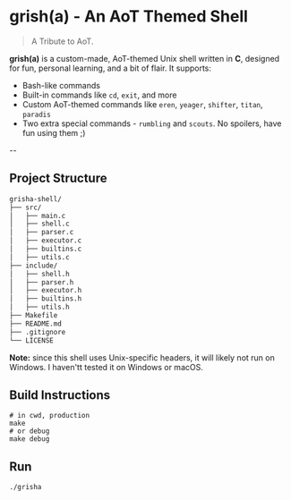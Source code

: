 # grish(a) - An AoT Themed Shell

> A Tribute to AoT.

**grish(a)** is a custom-made, AoT-themed Unix shell written in **C**, designed for fun, personal learning, and a bit of flair. It supports:

- Bash-like commands
- Built-in commands like `cd`, `exit`, and more
- Custom AoT-themed commands like `eren`, `yeager`, `shifter`, `titan`, `paradis`
- Two extra special commands - `rumbling` and `scouts`. No spoilers, have fun using them ;) 

--

## Project Structure

```bash
grisha-shell/
├── src/
│   ├── main.c              
│   ├── shell.c             
│   ├── parser.c            
│   ├── executor.c          
│   ├── builtins.c          
│   ├── utils.c             
├── include/
│   ├── shell.h
│   ├── parser.h
│   ├── executor.h
│   ├── builtins.h
│   ├── utils.h
├── Makefile
├── README.md
├── .gitignore
└── LICENSE
```

**Note:** since this shell uses Unix-specific headers, it will likely not run on Windows. I haven'tt tested it on Windows or macOS.

## Build Instructions

    # in cwd, production
    make
    # or debug
    make debug

## Run

    ./grisha

